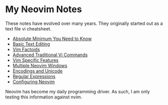 # My Neovim Notes

These notes have evolved over many years.  They originally
started out as a text file vi cheatsheet.

* [Absolute Minimum You Need to Know](AbsoluteMinimalTextEditing.md)
* [Basic Text Editing](BasicTextEditing.md)
* [Vim Factoids](VimFactoids.md)
* [Advanced Traditional Vi Commands](AdvTradViCommands.md)
* [Vim Specific Features](VimSpecificFeatures.md)
* [Multiple Neovim Windows](MultipleWindows.md)
* [Encodings and Unicode](EncodingsUnicode.md)
* [Regular Expressions](RegularExpressions.md)
* [Configuring Neovim](Configurations.md)

Neovim has become my daily programming driver.  As such,
I am only testing this information against nvim.
